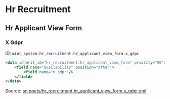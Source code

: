 # Hr Recruitment
## Hr Applicant View Form  
### X Gdpr  
ID: `mint_system.hr_recruitment.hr_applicant_view_form.x_gdpr`  
```xml
<data inherit_id="hr_recruitment.hr_applicant_view_form" priority="50">
    <field name="availability" position="after">
        <field name="x_gdpr"/>
    </field>
</data>

```
Source: [snippets/hr_recruitment.hr_applicant_view_form.x_gdpr.xml](https://github.com/Mint-System/Odoo-Build/tree/main/snippets/hr_recruitment.hr_applicant_view_form.x_gdpr.xml)

